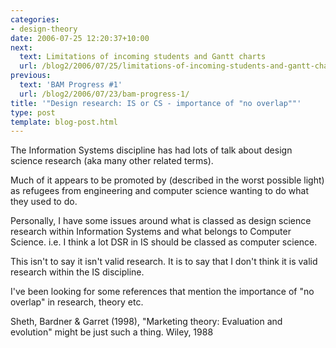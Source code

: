 ```yaml
---
categories:
- design-theory
date: 2006-07-25 12:20:37+10:00
next:
  text: Limitations of incoming students and Gantt charts
  url: /blog2/2006/07/25/limitations-of-incoming-students-and-gantt-charts/
previous:
  text: 'BAM Progress #1'
  url: /blog2/2006/07/23/bam-progress-1/
title: '"Design research: IS or CS - importance of "no overlap""'
type: post
template: blog-post.html
---
```

The Information Systems discipline has had lots of talk about design science research (aka many other related terms).

Much of it appears to be promoted by (described in the worst possible light) as refugees from engineering and computer science wanting to do what they used to do.

Personally, I have some issues around what is classed as design science research within Information Systems and what belongs to Computer Science. i.e. I think a lot DSR in IS should be classed as computer science.

This isn't to say it isn't valid research. It is to say that I don't think it is valid research within the IS discipline.

I've been looking for some references that mention the importance of "no overlap" in research, theory etc.

Sheth, Bardner & Garret (1998), "Marketing theory: Evaluation and evolution" might be just such a thing. Wiley, 1988